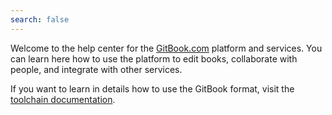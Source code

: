 ```yaml
---
search: false
---
```


Welcome to the help center for the [GitBook.com](https://www.gitbook.com) platform and services. You can learn here how to use the platform to edit books, collaborate with people, and integrate with other services.

If you want to learn in details how to use the GitBook format, visit the [toolchain documentation](http://toolchain.gitbook.com/).



